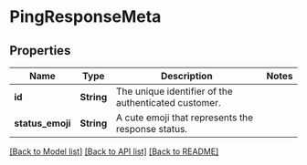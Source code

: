 # PingResponseMeta

## Properties

Name | Type | Description | Notes
------------ | ------------- | ------------- | -------------
**id** | **String** | The unique identifier of the authenticated customer.  | 
**status_emoji** | **String** | A cute emoji that represents the response status.  | 

[[Back to Model list]](../README.md#documentation-for-models) [[Back to API list]](../README.md#documentation-for-api-endpoints) [[Back to README]](../README.md)


